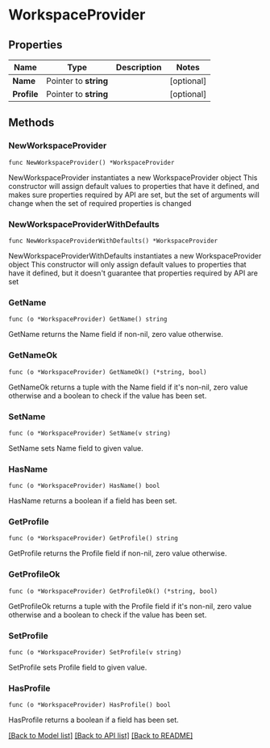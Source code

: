 # WorkspaceProvider

## Properties

Name | Type | Description | Notes
------------ | ------------- | ------------- | -------------
**Name** | Pointer to **string** |  | [optional] 
**Profile** | Pointer to **string** |  | [optional] 

## Methods

### NewWorkspaceProvider

`func NewWorkspaceProvider() *WorkspaceProvider`

NewWorkspaceProvider instantiates a new WorkspaceProvider object
This constructor will assign default values to properties that have it defined,
and makes sure properties required by API are set, but the set of arguments
will change when the set of required properties is changed

### NewWorkspaceProviderWithDefaults

`func NewWorkspaceProviderWithDefaults() *WorkspaceProvider`

NewWorkspaceProviderWithDefaults instantiates a new WorkspaceProvider object
This constructor will only assign default values to properties that have it defined,
but it doesn't guarantee that properties required by API are set

### GetName

`func (o *WorkspaceProvider) GetName() string`

GetName returns the Name field if non-nil, zero value otherwise.

### GetNameOk

`func (o *WorkspaceProvider) GetNameOk() (*string, bool)`

GetNameOk returns a tuple with the Name field if it's non-nil, zero value otherwise
and a boolean to check if the value has been set.

### SetName

`func (o *WorkspaceProvider) SetName(v string)`

SetName sets Name field to given value.

### HasName

`func (o *WorkspaceProvider) HasName() bool`

HasName returns a boolean if a field has been set.

### GetProfile

`func (o *WorkspaceProvider) GetProfile() string`

GetProfile returns the Profile field if non-nil, zero value otherwise.

### GetProfileOk

`func (o *WorkspaceProvider) GetProfileOk() (*string, bool)`

GetProfileOk returns a tuple with the Profile field if it's non-nil, zero value otherwise
and a boolean to check if the value has been set.

### SetProfile

`func (o *WorkspaceProvider) SetProfile(v string)`

SetProfile sets Profile field to given value.

### HasProfile

`func (o *WorkspaceProvider) HasProfile() bool`

HasProfile returns a boolean if a field has been set.


[[Back to Model list]](../README.md#documentation-for-models) [[Back to API list]](../README.md#documentation-for-api-endpoints) [[Back to README]](../README.md)


